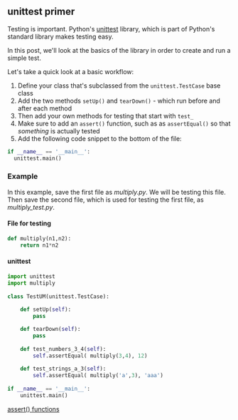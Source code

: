 ## unittest primer

Testing is important. Python's [unittest](http://docs.python.org/2/library/unittest.html) library, which is part of Python's standard library makes testing easy. 

In this post, we'll look at the basics of the library in order to create and run a simple test.

Let's take a quick look at a basic workflow:

1. Define your class that's subclassed from the `unittest.TestCase` base class
2. Add the two methods `setUp()` and `tearDown()` - which run before and after each method
3. Then add your own methods for testing that start with `test_`
4. Make sure to add an `assert()` function, such as as `assertEqual()` so that *something* is actually tested
5. Add the following code snippet to the bottom of the file:
  ```python
  if __name__ == '__main__':
    unittest.main()
  ```

### Example

In this example, save the first file as *multiply.py*. We will be testing this file. Then save the second file, which is used for testing the first file, as *multiply_test.py*.

#### File for testing

```python
def multiply(n1,n2):
    return n1*n2
```

#### unittest

```python
import unittest
import multiply
 
class TestUM(unittest.TestCase):
 
    def setUp(self):
        pass

    def tearDown(self):
        pass
 
    def test_numbers_3_4(self):
        self.assertEqual( multiply(3,4), 12)
 
    def test_strings_a_3(self):
        self.assertEqual( multiply('a',3), 'aaa')
 
if __name__ == '__main__':
    unittest.main()
```

[assert() functions](http://docs.python.org/2/library/unittest.html#unittest.TestCase)
